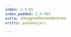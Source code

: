 ```yaml
---
index: 2.4.65
index_padded: 2.4.065
sutra: अत्त्रिभृगुकुत्सवसिष्ठगोतमाङ्गिरोभ्यश्च
vritti: padamanjari

---
```

